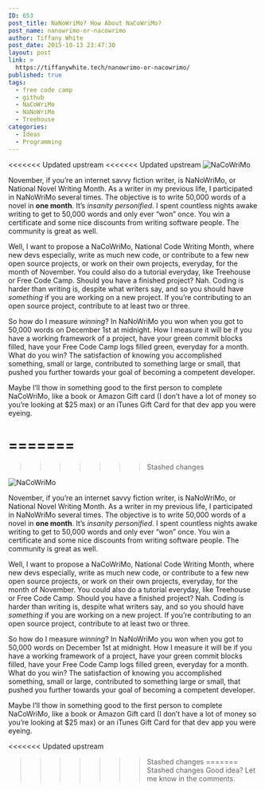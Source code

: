 ```yaml
---
ID: 653
post_title: NaNoWriMo? How About NaCoWriMo?
post_name: nanowrimo-or-nacowrimo
author: Tiffany White
post_date: 2015-10-13 23:47:30
layout: post
link: >
  https://tiffanywhite.tech/nanowrimo-or-nacowrimo/
published: true
tags:
  - free code camp
  - github
  - NaCoWriMo
  - NaNoWriMo
  - Treehouse
categories:
  - Ideas
  - Programming
---
```

<<<<<<< Updated upstream
<<<<<<< Updated upstream
<img src="http://helloburgh.me/wp-content/uploads/2015/10/wpid-winner-2014-web-banner.jpg" alt="NaCoWriMo" />

November, if you’re an internet savvy fiction writer, is NaNoWriMo, or National Novel Writing Month. As a writer in my previous life, I participated in NaNoWriMo several times. The objective is to write 50,000 words of a novel in <strong>one month</strong>. It’s <em>insanity personified</em>. I spent countless nights awake writing to get to 50,000 words and only ever “won” once. You win a certificate and some nice discounts from writing software people. The community is great as well.

Well, I want to propose a NaCoWriMo, National Code Writing Month, where new devs especially, write as much new code, or contribute to a few new open source projects, or work on their own projects, everyday, for the month of November. You could also do a tutorial everyday, like Treehouse or Free Code Camp. Should you have a finished project? Nah. Coding is harder than writing is, despite what writers say, and so you should have <em>something</em> if you are working on a new project. If you’re contributing to an open source project, contribute to at least two or three.

So how do I measure <em>winning</em>? In NaNoWriMo you won when you got to 50,000 words on December 1st at midnight. How I measure it will be if you have a working framework of a project, have your green commit blocks filled, have your Free Code Camp logs filled green, everyday for a month. What do you win? The satisfaction of knowing you accomplished something, small or large, contributed to something large or small, that pushed you further towards your goal of becoming a competent developer.

Maybe I’ll thow in something good to the first person to complete NaCoWriMo, like a book or Amazon Gift card (I don’t have a lot of money so you’re looking at $25 max) or an iTunes Gift Card for that dev app you were eyeing.

=======
=======
>>>>>>> Stashed changes
<img src="http://helloburgh.me/wp-content/uploads/2015/10/wpid-winner-2014-web-banner.jpg" alt="NaCoWriMo" />

November, if you’re an internet savvy fiction writer, is NaNoWriMo, or National Novel Writing Month. As a writer in my previous life, I participated in NaNoWriMo several times. The objective is to write 50,000 words of a novel in <strong>one month</strong>. It’s <em>insanity personified</em>. I spent countless nights awake writing to get to 50,000 words and only ever “won” once. You win a certificate and some nice discounts from writing software people. The community is great as well.

Well, I want to propose a NaCoWriMo, National Code Writing Month, where new devs especially, write as much new code, or contribute to a few new open source projects, or work on their own projects, everyday, for the month of November. You could also do a tutorial everyday, like Treehouse or Free Code Camp. Should you have a finished project? Nah. Coding is harder than writing is, despite what writers say, and so you should have <em>something</em> if you are working on a new project. If you’re contributing to an open source project, contribute to at least two or three.

So how do I measure <em>winning</em>? In NaNoWriMo you won when you got to 50,000 words on December 1st at midnight. How I measure it will be if you have a working framework of a project, have your green commit blocks filled, have your Free Code Camp logs filled green, everyday for a month. What do you win? The satisfaction of knowing you accomplished something, small or large, contributed to something large or small, that pushed you further towards your goal of becoming a competent developer.

Maybe I’ll thow in something good to the first person to complete NaCoWriMo, like a book or Amazon Gift card (I don’t have a lot of money so you’re looking at $25 max) or an iTunes Gift Card for that dev app you were eyeing.

<<<<<<< Updated upstream
>>>>>>> Stashed changes
=======
>>>>>>> Stashed changes
Good idea? Let me know in the comments.